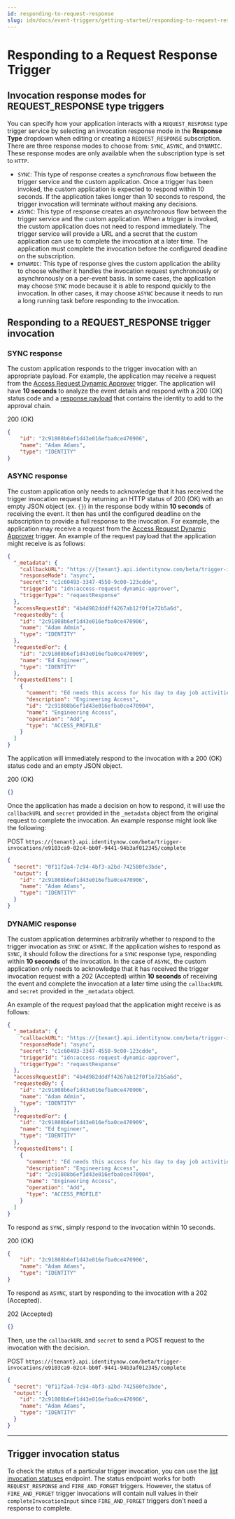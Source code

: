 ```yaml
---
id: responding-to-request-response
slug: idn/docs/event-triggers/getting-started/responding-to-request-response
---
```


# Responding to a Request Response Trigger

## Invocation response modes for REQUEST_RESPONSE type triggers

You can specify how your application interacts with a `REQUEST_RESPONSE` type trigger service by selecting an invocation response mode in the **Response Type** dropdown when editing or creating a `REQUEST_RESPONSE` subscription. There are three response modes to choose from: `SYNC`, `ASYNC`, and `DYNAMIC`.  These response modes are only available when the subscription type is set to `HTTP`.

- `SYNC`: This type of response creates a *synchronous* flow between the trigger service and the custom application. Once a trigger has been invoked, the custom application is expected to respond within 10 seconds. If the application takes longer than 10 seconds to respond, the trigger invocation will terminate without making any decisions.
- `ASYNC`: This type of response creates an *asynchronous* flow between the trigger service and the custom application. When a trigger is invoked, the custom application does not need to respond immediately. The trigger service will provide a URL and a secret that the custom application can use to complete the invocation at a later time.  The application must complete the invocation before the configured deadline on the subscription.
- `DYNAMIC`: This type of response gives the custom application the ability to choose whether it handles the invocation request synchronously or asynchronously on a per-event basis. In some cases, the application may choose `SYNC` mode because it is able to respond quickly to the invocation. In other cases, it may choose `ASYNC` because it needs to run a long running task before responding to the invocation.

## Responding to a REQUEST_RESPONSE trigger invocation

### SYNC response

The custom application responds to the trigger invocation with an appropriate payload.  For example, the application may receive a request from the [Access Request Dynamic Approver](https://developer.sailpoint.com/apis/beta/#tag/Event-Trigger-Models) trigger.  The application will have **10 seconds** to analyze the event details and respond with a 200 (OK) status code and a [response payload](https://developer.sailpoint.com/apis/beta/#section/Access-Request-Dynamic-Approver-Event-Trigger-Input) that contains the identity to add to the approval chain.

200 (OK)

```json
{
    "id": "2c91808b6ef1d43e016efba0ce470906",
    "name": "Adam Adams",
    "type": "IDENTITY"
}
```

### ASYNC response

The custom application only needs to acknowledge that it has received the trigger invocation request by returning an HTTP status of 200 (OK) with an empty JSON object (ex. `{}`) in the response body within **10 seconds** of receiving the event.  It then has until the configured deadline on the subscription to provide a full response to the invocation.  For example, the application may receive a request from the [Access Request Dynamic Approver](https://developer.sailpoint.com/apis/beta/#tag/Event-Trigger-Models) trigger.  An example of the request payload that the application might receive is as follows:

```json
{
  "_metadata": {
    "callbackURL": "https://{tenant}.api.identitynow.com/beta/trigger-invocations/e9103ca9-02c4-bb0f-9441-94b3af012345/complete",
    "responseMode": "async",
    "secret": "c1c60493-3347-4550-9c00-123cdde",
    "triggerId": "idn:access-request-dynamic-approver",
    "triggerType": "requestResponse"
  },
  "accessRequestId": "4b4d982dddff4267ab12f0f1e72b5a6d",
  "requestedBy": {
    "id": "2c91808b6ef1d43e016efba0ce470906",
    "name": "Adam Admin",
    "type": "IDENTITY"
  },
  "requestedFor": {
    "id": "2c91808b6ef1d43e016efba0ce470909",
    "name": "Ed Engineer",
    "type": "IDENTITY"
  },
  "requestedItems": [
    {
      "comment": "Ed needs this access for his day to day job activities",
      "description": "Engineering Access",
      "id": "2c91808b6ef1d43e016efba0ce470904",
      "name": "Engineering Access",
      "operation": "Add",
      "type": "ACCESS_PROFILE"
    }
  ]
}
```

The application will immediately respond to the invocation with a 200 (OK) status code and an empty JSON object.  

200 (OK)

```json
{}
```

Once the application has made a decision on how to respond, it will use the `callbackURL` and `secret` provided in the `_metadata` object from the original request to complete the invocation.  An example response might look like the following:

POST `https://{tenant}.api.identitynow.com/beta/trigger-invocations/e9103ca9-02c4-bb0f-9441-94b3af012345/complete`

```json
{
  "secret": "0f11f2a4-7c94-4bf3-a2bd-742580fe3bde",
  "output": {
    "id": "2c91808b6ef1d43e016efba0ce470906",
    "name": "Adam Adams",
    "type": "IDENTITY"
  }
}
```

### DYNAMIC response

The custom application determines arbitrarily whether to respond to the trigger invocation as `SYNC` or `ASYNC`. If the application wishes to respond as `SYNC`, it should follow the directions for a `SYNC` response type, responding within **10 seconds** of the invocation.  In the case of `ASYNC`, the custom application only needs to acknowledge that it has received the trigger invocation request with a 202 (Accepted) within **10 seconds** of receiving the event and complete the invocation at a later time using the `callbackURL` and `secret` provided in the `_metadata` object.

An example of the request payload that the application might receive is as follows:

```json
{
  "_metadata": {
    "callbackURL": "https://{tenant}.api.identitynow.com/beta/trigger-invocations/e9103ca9-02c4-bb0f-9441-94b3af012345/complete",
    "responseMode": "async",
    "secret": "c1c60493-3347-4550-9c00-123cdde",
    "triggerId": "idn:access-request-dynamic-approver",
    "triggerType": "requestResponse"
  },
  "accessRequestId": "4b4d982dddff4267ab12f0f1e72b5a6d",
  "requestedBy": {
    "id": "2c91808b6ef1d43e016efba0ce470906",
    "name": "Adam Admin",
    "type": "IDENTITY"
  },
  "requestedFor": {
    "id": "2c91808b6ef1d43e016efba0ce470909",
    "name": "Ed Engineer",
    "type": "IDENTITY"
  },
  "requestedItems": [
    {
      "comment": "Ed needs this access for his day to day job activities",
      "description": "Engineering Access",
      "id": "2c91808b6ef1d43e016efba0ce470904",
      "name": "Engineering Access",
      "operation": "Add",
      "type": "ACCESS_PROFILE"
    }
  ]
}
```

To respond as `SYNC`, simply respond to the invocation within 10 seconds.

200 (OK)

```json
{
    "id": "2c91808b6ef1d43e016efba0ce470906",
    "name": "Adam Adams",
    "type": "IDENTITY"
}
```

To respond as `ASYNC`, start by responding to the invocation with a 202 (Accepted).

202 (Accepted)

```json
{}
```

Then, use the `callbackURL` and `secret` to send a POST request to the invocation with the decision.

POST `https://{tenant}.api.identitynow.com/beta/trigger-invocations/e9103ca9-02c4-bb0f-9441-94b3af012345/complete`

```json
{
  "secret": "0f11f2a4-7c94-4bf3-a2bd-742580fe3bde",
  "output": {
    "id": "2c91808b6ef1d43e016efba0ce470906",
    "name": "Adam Adams",
    "type": "IDENTITY"
  }
}
```

---

## Trigger invocation status

To check the status of a particular trigger invocation, you can use the [list invocation statuses](https://developer.sailpoint.com/apis/beta/#operation/listInvocationStatus) endpoint.  The status endpoint works for both `REQUEST_RESPONSE` and `FIRE_AND_FORGET` triggers. However, the status of `FIRE_AND_FORGET` trigger invocations will contain null values in their `completeInvocationInput` since `FIRE_AND_FORGET` triggers don't need a response to complete.